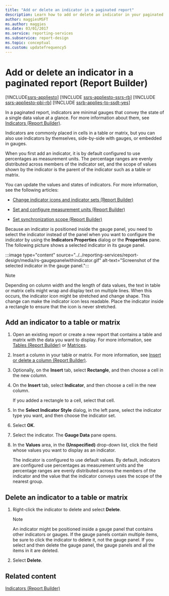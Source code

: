 ```yaml
---
title: "Add or delete an indicator in a paginated report"
description: Learn how to add or delete an indicator in your paginated reports to convey the state of a single data value in Report Builder.
author: maggiesMSFT
ms.author: maggies
ms.date: 03/01/2017
ms.service: reporting-services
ms.subservice: report-design
ms.topic: conceptual
ms.custom: updatefrequency5
---
```

# Add or delete an indicator in a paginated report (Report Builder)

[!INCLUDE[ssrs-appliesto](../../includes/ssrs-appliesto.md)] [!INCLUDE [ssrs-appliesto-ssrs-rb](../../includes/ssrs-appliesto-ssrs-rb.md)] [!INCLUDE [ssrs-appliesto-pbi-rb](../../includes/ssrs-appliesto-pbi-rb.md)] [!INCLUDE [ssrb-applies-to-ssdt-yes](../../includes/ssrb-applies-to-ssdt-yes.md)]

  In a paginated report, indicators are minimal gauges that convey the state of a single data value at a glance. For more information about them, see [Indicators &#40;Report Builder&#41;](../../reporting-services/report-design/indicators-report-builder-and-ssrs.md).  
  
 Indicators are commonly placed in cells in a table or matrix, but you can also use indicators by themselves, side-by-side with gauges, or embedded in gauges.  
  
 When you first add an indicator, it is by default configured to use percentages as measurement units. The percentage ranges are evenly distributed across members of the indicator set, and the scope of values shown by the indicator is the parent of the indicator such as a table or matrix.  
  
 You can update the values and states of indicators. For more information, see the following articles:  
  
-   [Change indicator icons and indicator sets &#40;Report Builder&#41;](../../reporting-services/report-design/change-indicator-icons-and-indicator-sets-report-builder-and-ssrs.md)  
  
-   [Set and configure measurement units &#40;Report Builder&#41;](../../reporting-services/report-design/set-and-configure-measurement-units-report-builder-and-ssrs.md)  
  
-   [Set synchronization scope &#40;Report Builder&#41;](../../reporting-services/report-design/set-synchronization-scope-report-builder-and-ssrs.md)  
  
 Because an indicator is positioned inside the gauge panel, you need to select the indicator instead of the panel when you want to configure the indicator by using the **Indicators Properties** dialog or the **Properties** pane. The following picture shows a selected indicator in its gauge panel.  
  
 :::image type="content" source="../../reporting-services/report-design/media/rs-gaugepanelwithindicator.gif" alt-text="Screenshot of the selected indicator in the gauge panel.":::
  
  
> [!NOTE]  
>  Depending on column width and the length of data values, the text in table or matrix cells might wrap and display text on multiple lines. When this occurs, the indicator icon might be stretched and change shape. This change can make the indicator icon less readable. Place the indicator inside a rectangle to ensure that the icon is never stretched.  
  
## Add an indicator to a table or matrix  
  
1.  Open an existing report or create a new report that contains a table and matrix with the data you want to display. For more information, see [Tables &#40;Report Builder&#41;](../../reporting-services/report-design/tables-report-builder-and-ssrs.md) or [Matrices](../../reporting-services/report-design/create-a-matrix-report-builder-and-ssrs.md).  
  
1.  Insert a column in your table or matrix. For more information, see [Insert or delete a column &#40;Report Builder&#41;](../../reporting-services/report-design/insert-or-delete-a-column-report-builder-and-ssrs.md).  
  
1.  Optionally, on the **Insert** tab, select **Rectangle**, and then choose a cell in the new column.  
  
1.  On the **Insert** tab, select **Indicator**, and then choose a cell in the new column.  
  
     If you added a rectangle to a cell, select that cell.  
  
1.  In the **Select Indicator Style** dialog, in the left pane, select the indicator type you want, and then choose the indicator set.  
  
1.  Select **OK**.  
  
1.  Select the indicator. The **Gauge Data** pane opens.  
  
1.  In the **Values** area, in the **(Unspecified)** drop-down list, click the field whose values you want to display as an indicator.  
  
     The indicator is configured to use default values. By default, indicators are configured use percentages as measurement units and the percentage ranges are evenly distributed across the members of the indicator and the value that the indicator conveys uses the scope of the nearest group.  
  
## Delete an indicator to a table or matrix  
  
1.  Right-click the indicator to delete and select **Delete**.  
  
    > [!NOTE]  
    >  An indicator might be positioned inside a gauge panel that contains other indicators or gauges. If the gauge panels contain multiple items, be sure to click the indicator to delete it, not the gauge panel. If you select and then delete the gauge panel, the gauge panels and all the items in it are deleted.  
  
1.  Select **Delete**.  
  
## Related content  
 [Indicators &#40;Report Builder&#41;](../../reporting-services/report-design/indicators-report-builder-and-ssrs.md)  
  
  
